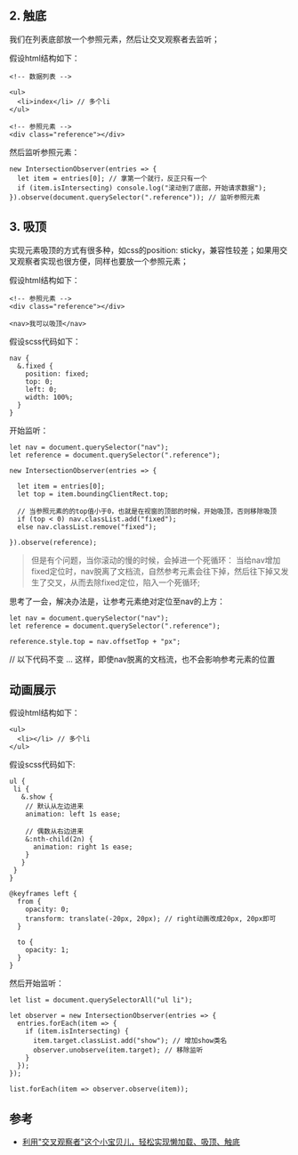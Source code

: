 


## 2. 触底

我们在列表底部放一个参照元素，然后让交叉观察者去监听；

假设html结构如下：

```
<!-- 数据列表 -->

<ul>
  <li>index</li> // 多个li
</ul>

<!-- 参照元素 -->
<div class="reference"></div>
```

然后监听参照元素：

```
new IntersectionObserver(entries => {
  let item = entries[0]; // 拿第一个就行，反正只有一个
  if (item.isIntersecting) console.log("滚动到了底部，开始请求数据");
}).observe(document.querySelector(".reference")); // 监听参照元素
```



## 3. 吸顶

实现元素吸顶的方式有很多种，如css的position: sticky，兼容性较差；如果用交叉观察者实现也很方便，同样也要放一个参照元素；

假设html结构如下：

```
<!-- 参照元素 -->
<div class="reference"></div>

<nav>我可以吸顶</nav>
```

假设scss代码如下：

```
nav {
  &.fixed {
    position: fixed;
    top: 0;
    left: 0;
    width: 100%;
  }
}
```

开始监听：

```
let nav = document.querySelector("nav");
let reference = document.querySelector(".reference");

new IntersectionObserver(entries => {

  let item = entries[0];
  let top = item.boundingClientRect.top;

  // 当参照元素的的top值小于0，也就是在视窗的顶部的时候，开始吸顶，否则移除吸顶
  if (top < 0) nav.classList.add("fixed");
  else nav.classList.remove("fixed");

}).observe(reference);
```

>但是有个问题，当你滚动的慢的时候，会掉进一个死循环：
当给nav增加fixed定位时，nav脱离了文档流，自然参考元素会往下掉，然后往下掉又发生了交叉，从而去除fixed定位，陷入一个死循环;

思考了一会，解决办法是，让参考元素绝对定位至nav的上方：

```
let nav = document.querySelector("nav");
let reference = document.querySelector(".reference");

reference.style.top = nav.offsetTop + "px";
```

// 以下代码不变 ...
这样，即使nav脱离的文档流，也不会影响参考元素的位置



## 动画展示

假设html结构如下：
```
<ul>
  <li></li> // 多个li
</ul>
```

假设scss代码如下:

```
ul {
 li {
   &.show {
    // 默认从左边进来
    animation: left 1s ease;
    
    // 偶数从右边进来
    &:nth-child(2n) {
      animation: right 1s ease;
    }
   }
 }
}

@keyframes left {
  from {
    opacity: 0;
    transform: translate(-20px, 20px); // right动画改成20px, 20px即可
  }

  to {
    opacity: 1;
  }
}
```

然后开始监听：


```
let list = document.querySelectorAll("ul li");

let observer = new IntersectionObserver(entries => {
  entries.forEach(item => {
    if (item.isIntersecting) {
      item.target.classList.add("show"); // 增加show类名
      observer.unobserve(item.target); // 移除监听
    }
  });
});

list.forEach(item => observer.observe(item));
```


## 参考
- [利用"交叉观察者"这个小宝贝儿，轻松实现懒加载、吸顶、触底](https://cloud.tencent.com/developer/article/1499647)

